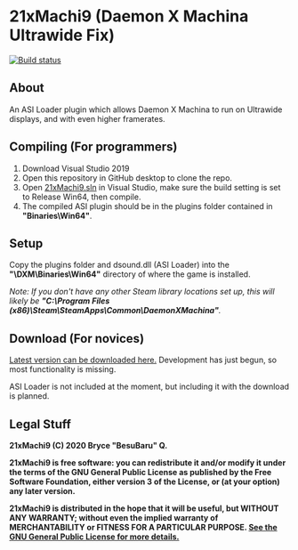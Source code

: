 # 21xMachi9 (Daemon X Machina Ultrawide Fix)
[![Build status](https://ci.appveyor.com/api/projects/status/4337wbguqe28173v/branch/master?svg=true)](https://ci.appveyor.com/project/BesuBaru/21xMachi9/branch/master)

## About
An ASI Loader plugin which allows Daemon X Machina to run on Ultrawide displays, and with even higher framerates.

## Compiling (For programmers)
1. Download Visual Studio 2019
2. Open this repository in GitHub desktop to clone the repo.
3. Open [21xMachi9.sln](21xMachi9.sln) in Visual Studio, make sure the build setting is set to Release Win64, then compile. 
4. The compiled ASI plugin should be in the plugins folder contained in **"Binaries\Win64"**.

## Setup
Copy the plugins folder and dsound.dll (ASI Loader) into the **"\DXM\Binaries\Win64\"** directory of where the game is installed.

*Note: If you don't have any other Steam library locations set up, this will likely be **"C:\Program Files (x86)\Steam\SteamApps\Common\DaemonXMachina"**.*

## Download (For novices)
[Latest version can be downloaded here.](https://ci.appveyor.com/api/buildjobs/6cac65g6m3f20yiw/artifacts/Binaries%2F21xMachi9_Win64_Build-Release.zip
)
Development has just begun, so most functionality is missing.

ASI Loader is not included at the moment, but including it with the download is planned.

## Legal Stuff
**21xMachi9 (C) 2020 Bryce "BesuBaru" Q.**

**21xMachi9 is free software: you can redistribute it and/or modify it under the terms of the GNU General Public License as published by the Free Software Foundation, either version 3 of the License, or (at your option) any later version.**

**21xMachi9 is distributed in the hope that it will be useful, but WITHOUT ANY WARRANTY; without even the implied warranty of MERCHANTABILITY or FITNESS FOR A PARTICULAR PURPOSE. [See the GNU General Public License for more details.](https://github.com/BesuBaru/21xMachi9/blob/master/LICENSE)**
